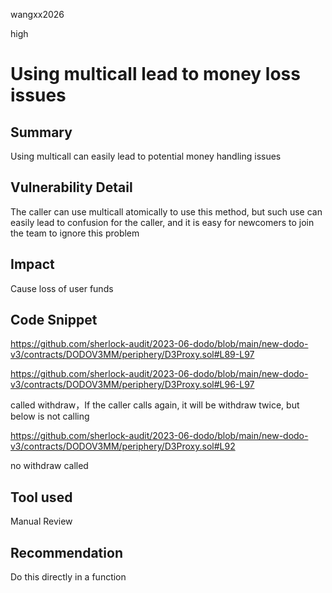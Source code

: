 wangxx2026

high

# Using multicall lead to money loss issues

## Summary

Using multicall can easily lead to potential money handling issues

## Vulnerability Detail

The caller can use multicall atomically to use this method, but such use can easily lead to confusion for the caller, and it is easy for newcomers to join the team to ignore this problem

## Impact

Cause loss of user funds

## Code Snippet

https://github.com/sherlock-audit/2023-06-dodo/blob/main/new-dodo-v3/contracts/DODOV3MM/periphery/D3Proxy.sol#L89-L97

https://github.com/sherlock-audit/2023-06-dodo/blob/main/new-dodo-v3/contracts/DODOV3MM/periphery/D3Proxy.sol#L96-L97

called withdraw，If the caller calls again, it will be withdraw twice, but below is not calling

https://github.com/sherlock-audit/2023-06-dodo/blob/main/new-dodo-v3/contracts/DODOV3MM/periphery/D3Proxy.sol#L92

no withdraw called

## Tool used

Manual Review

## Recommendation
Do this directly in a function